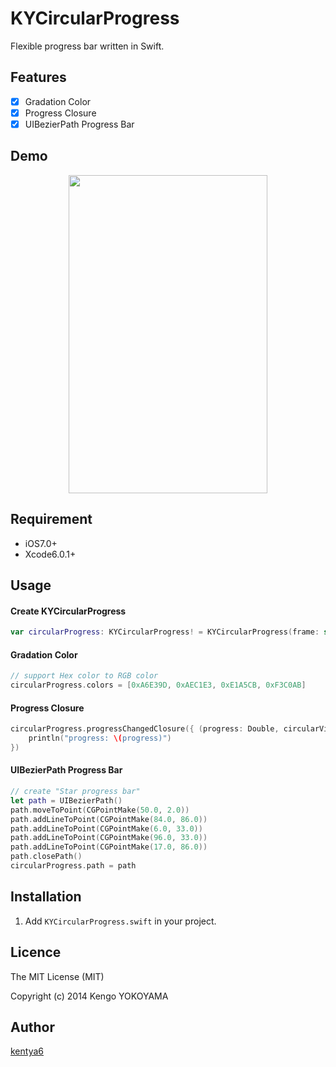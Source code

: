 KYCircularProgress
==================

Flexible progress bar written in Swift.

## Features
- [x] Gradation Color
- [x] Progress Closure
- [x] UIBezierPath Progress Bar

## Demo
<p align="center" >
<img src="http://kentya6.github.io/KYCircularProgress/demo.gif" width="318" height="509"/>
</p>

## Requirement
* iOS7.0+
* Xcode6.0.1+

## Usage
#### Create KYCircularProgress
```swift
var circularProgress: KYCircularProgress! = KYCircularProgress(frame: self.view.bounds)
```

#### Gradation Color
```swift
// support Hex color to RGB color
circularProgress.colors = [0xA6E39D, 0xAEC1E3, 0xE1A5CB, 0xF3C0AB]
```

#### Progress Closure
```swift
circularProgress.progressChangedClosure({ (progress: Double, circularView: KYCircularProgress) in
	println("progress: \(progress)")
})
```

#### UIBezierPath Progress Bar
```swift
// create "Star progress bar"
let path = UIBezierPath()
path.moveToPoint(CGPointMake(50.0, 2.0))
path.addLineToPoint(CGPointMake(84.0, 86.0))
path.addLineToPoint(CGPointMake(6.0, 33.0))
path.addLineToPoint(CGPointMake(96.0, 33.0))
path.addLineToPoint(CGPointMake(17.0, 86.0))
path.closePath()
circularProgress.path = path
```
## Installation
1. Add `KYCircularProgress.swift` in your project.

## Licence

The MIT License (MIT)

Copyright (c) 2014 Kengo YOKOYAMA

## Author

[kentya6](https://github.com/kentya6)